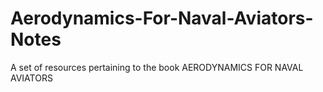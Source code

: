 # Aerodynamics-For-Naval-Aviators-Notes
A set of resources pertaining to the book AERODYNAMICS FOR NAVAL AVIATORS
